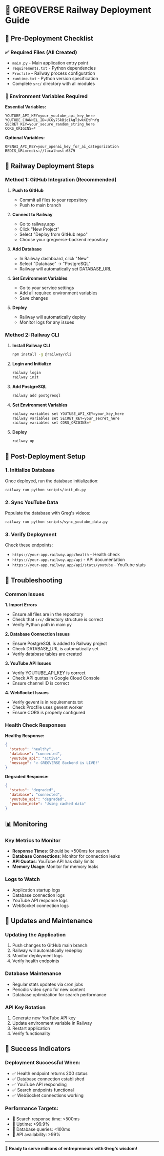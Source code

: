 # 🚀 GREGVERSE Railway Deployment Guide

## 🎯 Pre-Deployment Checklist

### ✅ Required Files (All Created)
- `main.py` - Main application entry point
- `requirements.txt` - Python dependencies
- `Procfile` - Railway process configuration
- `runtime.txt` - Python version specification
- Complete `src/` directory with all modules

### 🔑 Environment Variables Required

**Essential Variables:**
```
YOUTUBE_API_KEY=your_youtube_api_key_here
YOUTUBE_CHANNEL_ID=UCGy7SkBjcIAgTiwkXEtPnYg
SECRET_KEY=your_secure_random_string_here
CORS_ORIGINS=*
```

**Optional Variables:**
```
OPENAI_API_KEY=your_openai_key_for_ai_categorization
REDIS_URL=redis://localhost:6379
```

## 🚀 Railway Deployment Steps

### Method 1: GitHub Integration (Recommended)

1. **Push to GitHub**
   - Commit all files to your repository
   - Push to main branch

2. **Connect to Railway**
   - Go to railway.app
   - Click "New Project"
   - Select "Deploy from GitHub repo"
   - Choose your gregverse-backend repository

3. **Add Database**
   - In Railway dashboard, click "New"
   - Select "Database" → "PostgreSQL"
   - Railway will automatically set DATABASE_URL

4. **Set Environment Variables**
   - Go to your service settings
   - Add all required environment variables
   - Save changes

5. **Deploy**
   - Railway will automatically deploy
   - Monitor logs for any issues

### Method 2: Railway CLI

1. **Install Railway CLI**
   ```bash
   npm install -g @railway/cli
   ```

2. **Login and Initialize**
   ```bash
   railway login
   railway init
   ```

3. **Add PostgreSQL**
   ```bash
   railway add postgresql
   ```

4. **Set Environment Variables**
   ```bash
   railway variables set YOUTUBE_API_KEY=your_key_here
   railway variables set SECRET_KEY=your_secret_here
   railway variables set CORS_ORIGINS=*
   ```

5. **Deploy**
   ```bash
   railway up
   ```

## 🔧 Post-Deployment Setup

### 1. Initialize Database
Once deployed, run the database initialization:
```bash
railway run python scripts/init_db.py
```

### 2. Sync YouTube Data
Populate the database with Greg's videos:
```bash
railway run python scripts/sync_youtube_data.py
```

### 3. Verify Deployment
Check these endpoints:
- `https://your-app.railway.app/health` - Health check
- `https://your-app.railway.app/api` - API documentation
- `https://your-app.railway.app/api/stats/youtube` - YouTube stats

## 🐛 Troubleshooting

### Common Issues

**1. Import Errors**
- Ensure all files are in the repository
- Check that `src/` directory structure is correct
- Verify Python path in main.py

**2. Database Connection Issues**
- Ensure PostgreSQL is added to Railway project
- Check DATABASE_URL is automatically set
- Verify database tables are created

**3. YouTube API Issues**
- Verify YOUTUBE_API_KEY is correct
- Check API quotas in Google Cloud Console
- Ensure channel ID is correct

**4. WebSocket Issues**
- Verify gevent is in requirements.txt
- Check Procfile uses gevent worker
- Ensure CORS is properly configured

### Health Check Responses

**Healthy Response:**
```json
{
  "status": "healthy",
  "database": "connected",
  "youtube_api": "active",
  "message": "🔥 GREGVERSE Backend is LIVE!"
}
```

**Degraded Response:**
```json
{
  "status": "degraded",
  "database": "connected",
  "youtube_api": "degraded",
  "youtube_note": "Using cached data"
}
```

## 📊 Monitoring

### Key Metrics to Monitor
- **Response Times**: Should be <500ms for search
- **Database Connections**: Monitor for connection leaks
- **API Quotas**: YouTube API has daily limits
- **Memory Usage**: Monitor for memory leaks

### Logs to Watch
- Application startup logs
- Database connection logs
- YouTube API response logs
- WebSocket connection logs

## 🔄 Updates and Maintenance

### Updating the Application
1. Push changes to GitHub main branch
2. Railway will automatically redeploy
3. Monitor deployment logs
4. Verify health endpoints

### Database Maintenance
- Regular stats updates via cron jobs
- Periodic video sync for new content
- Database optimization for search performance

### API Key Rotation
1. Generate new YouTube API key
2. Update environment variable in Railway
3. Restart application
4. Verify functionality

## 🎉 Success Indicators

### Deployment Successful When:
- ✅ Health endpoint returns 200 status
- ✅ Database connection established
- ✅ YouTube API responding
- ✅ Search endpoints functional
- ✅ WebSocket connections working

### Performance Targets:
- 🎯 Search response time: <500ms
- 🎯 Uptime: >99.9%
- 🎯 Database queries: <100ms
- 🎯 API availability: >99%

---

**🚀 Ready to serve millions of entrepreneurs with Greg's wisdom!**

